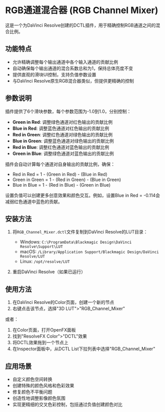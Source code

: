 # RGB通道混合器 (RGB Channel Mixer)

这是一个为DaVinci Resolve创建的DCTL插件，用于精确控制RGB通道之间的混合比例。

## 功能特点

- 允许精确调整每个输出通道中各个输入通道的贡献比例
- 自动确保每个输出通道的混合系数总和为1，保持总体亮度不变
- 提供直观的滑块UI控制，支持负值参数设置
- 与DaVinci Resolve原生RGB混合器类似，但提供更精确的控制

## 参数说明

插件提供了6个滑块参数，每个参数范围为-1.0到1.0，分别控制：

- **Green in Red**: 调整绿色通道对红色输出的贡献比例
- **Blue in Red**: 调整蓝色通道对红色输出的贡献比例
- **Red in Green**: 调整红色通道对绿色输出的贡献比例
- **Blue in Green**: 调整蓝色通道对绿色输出的贡献比例
- **Red in Blue**: 调整红色通道对蓝色输出的贡献比例
- **Green in Blue**: 调整绿色通道对蓝色输出的贡献比例

插件会自动计算每个通道对自身输出的贡献比例，确保：
- Red in Red = 1 - (Green in Red) - (Blue in Red)
- Green in Green = 1 - (Red in Green) - (Blue in Green)
- Blue in Blue = 1 - (Red in Blue) - (Green in Blue)

设置负值可以创建更多创意效果和颜色交互。例如，设置Blue in Red = -0.114会减弱红色通道中蓝色的贡献。

## 安装方法

1. 将`RGB_Channel_Mixer.dctl`文件复制到DaVinci Resolve的LUT目录：
   - Windows: `C:\ProgramData\Blackmagic Design\DaVinci Resolve\Support\LUT`
   - macOS: `/Library/Application Support/Blackmagic Design/DaVinci Resolve/LUT`
   - Linux: `/opt/resolve/LUT`

2. 重启DaVinci Resolve（如果已运行）

## 使用方法

1. 在DaVinci Resolve的Color页面，创建一个新的节点
2. 右键点击该节点，选择"3D LUT">"RGB_Channel_Mixer"

或者：

1. 在Color页面，打开OpenFX面板
2. 找到"ResolveFX Color">"DCTL"效果
3. 将DCTL效果拖到一个节点上
4. 在Inspector面板中，从DCTL List下拉列表中选择"RGB_Channel_Mixer"

## 应用场景

- 自定义颜色空间转换
- 创建特殊的颜色风格和色彩效果
- 修复颜色不平衡问题
- 创造性地调整影像颜色氛围
- 实现更精细的交叉色彩控制，包括通过负值创建颜色对比 
